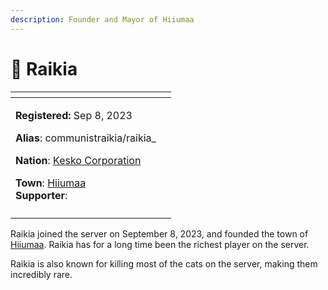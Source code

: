 ```yaml
---
description: Founder and Mayor of Hiiumaa
---
```


# 👤 Raikia

<table data-view="cards" data-full-width="false"><thead><tr><th></th><th data-hidden data-card-cover data-type="files"></th></tr></thead><tbody><tr><td><p><strong>Registered:</strong> Sep 8, 2023</p><p><strong>Alias</strong>: communistraikia/raikia_</p><p><strong>Nation</strong>: <a href="../nations/present-nations/kesko-corporation/">Kesko Corporation</a></p><p><strong>Town</strong>: <a href="../towns/baltics-region/hiiumaa.md">Hiiumaa</a><br><strong>Supporter</strong>: <img src="../../../.gitbook/assets/GoldenKala (2).png" alt="" data-size="line"></p></td><td></td></tr><tr><td><img src="../../../.gitbook/assets/communistraikia-skin.png" alt=""></td><td></td></tr></tbody></table>

Raikia joined the server on September 8, 2023, and founded the town of [Hiiumaa](../towns/baltics-region/hiiumaa.md). Raikia has for a long time been the richest player on the server.

Raikia is also known for killing most of the cats on the server, making them incredibly rare.
